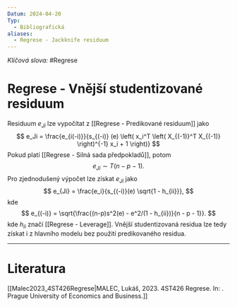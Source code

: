 ```yaml
---
Datum: 2024-04-20
Typ:
  - Bibliografická
aliases:
  - Regrese - Jackknife residuum
---
```

*Klíčová slova:* #Regrese 
# Regrese - Vnější studentizované residuum
Residuum $e_{Ji}$ lze vypočítat z [[Regrese - Predikované residuum]] jako
$$
e_Ji = \frac{e_{i(-i)}}{s_{(-i)} (e) \left( x_i^T \left( X_{(-1)}^T X_{(-1)} \right)^{-1} x_i + 1 \right)}
$$
Pokud platí [[Regrese - Silná sada předpokladů]], potom
$$
e_{Ji} \sim T(n - p - 1).
$$
Pro zjednodušený výpočet lze získat $e_{Ji}$ jako
$$
e_{Ji} = \frac{e_i}{s_{(-i)}(e) \sqrt{1 - h_{ii}}},
$$
kde
$$
e_{(-i)} = \sqrt{\frac{(n-p)s^2(e) - e^2/(1 - h_{ii})}{n - p - 1}}.
$$
kde $h_{ii}$ značí [[Regrese - Leverage]]. Vnější studentizovaná residua lze tedy získat i z hlavního modelu bez použití predikovaného residua.
- - -
# Literatura
[[Malec2023_4ST426Regrese|MALEC, Lukáš, 2023. 4ST426 Regrese. In: . Prague University of Economics and Business.]]